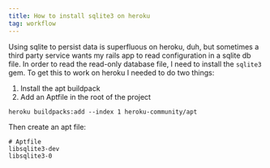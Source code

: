 ```yaml
---
title: How to install sqlite3 on heroku
tag: workflow
---
```


Using sqlite to persist data is superfluous on heroku, duh, but sometimes a third party service wants my rails app to read configuration in a sqlite db file. In order to read the read-only database file, I need to install the `sqlite3` gem. To get this to work on heroku I needed to do two things:

1. Install the apt buildpack
2. Add an Aptfile in the root of the project

```
heroku buildpacks:add --index 1 heroku-community/apt
```
Then create an apt file:
```
# Aptfile
libsqlite3-dev
libsqlite3-0
```
